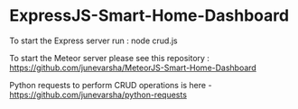 # ExpressJS-Smart-Home-Dashboard

To start the Express server run : node crud.js

To start the Meteor server please see this repository : https://github.com/junevarsha/MeteorJS-Smart-Home-Dashboard

Python requests to perform CRUD operations is here - https://github.com/junevarsha/python-requests
